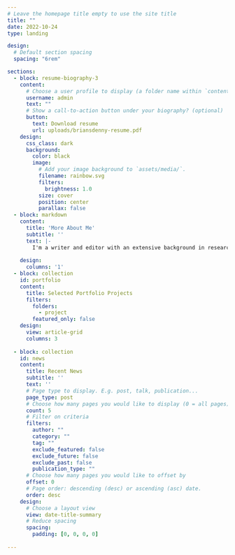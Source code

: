 ```yaml
---
# Leave the homepage title empty to use the site title
title: ""
date: 2022-10-24
type: landing

design:
  # Default section spacing
  spacing: "6rem"

sections:
  - block: resume-biography-3
    content:
      # Choose a user profile to display (a folder name within `content/authors/`)
      username: admin
      text: ""
      # Show a call-to-action button under your biography? (optional)
      button:
        text: Download resume
        url: uploads/briansdenny-resume.pdf
    design:
      css_class: dark
      background:
        color: black
        image:
          # Add your image background to `assets/media/`.
          filename: rainbow.svg
          filters:
            brightness: 1.0
          size: cover
          position: center
          parallax: false
  - block: markdown
    content:
      title: 'More About Me'
      subtitle: ''
      text: |-
        I'm a writer and editor with an extensive background in research methodologies (quantitative and qualitative) and adult teaching and coaching. I get most excited when I'm making measurable impacts through words, research, or personal connections! I'm naturally inquisitive, so I enjoy learning and am always eager to take on new challenges. My extensive experience and formal training in research, education, and teaching has refined my ability to ask the right questions, effectivly analyze problems, identify creative solutions, report my findings, and teach others how to do the same.
        
    design:
      columns: '1'
  - block: collection
    id: portfolio
    content:
      title: Selected Portfolio Projects
      filters:
        folders:
          - project
        featured_only: false
    design:
      view: article-grid
      columns: 3
 
  - block: collection
    id: news
    content:
      title: Recent News
      subtitle: ''
      text: ''
      # Page type to display. E.g. post, talk, publication...
      page_type: post
      # Choose how many pages you would like to display (0 = all pages)
      count: 5
      # Filter on criteria
      filters:
        author: ""
        category: ""
        tag: ""
        exclude_featured: false
        exclude_future: false
        exclude_past: false
        publication_type: ""
      # Choose how many pages you would like to offset by
      offset: 0
      # Page order: descending (desc) or ascending (asc) date.
      order: desc
    design:
      # Choose a layout view
      view: date-title-summary
      # Reduce spacing
      spacing:
        padding: [0, 0, 0, 0]
  
---
```


